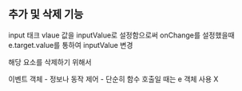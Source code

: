 <h2>추가 및 삭제 기능</h2>
<div>
  <p>
    input 태크 vlaue 값을 inputValue로 설정함으로써 onChange를 설정했을때 e.target.value를 통하여 inputValue 변경
  </p>
  <p>
    해당 요소를 삭제하기 위해서 
  </p>
  이벤트 객체
  - 정보나 동작 제어
  - 단순히 함수 호출일 때는 e 객체 사용 X
</div>
